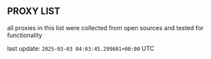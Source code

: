 ## PROXY LIST

all proxies in this list were collected from open sources and tested for functionality

last update: `2025-03-03 04:03:45.299601+00:00` UTC